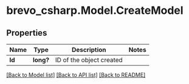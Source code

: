 # brevo_csharp.Model.CreateModel
## Properties

Name | Type | Description | Notes
------------ | ------------- | ------------- | -------------
**Id** | **long?** | ID of the object created | 

[[Back to Model list]](../README.md#documentation-for-models) [[Back to API list]](../README.md#documentation-for-api-endpoints) [[Back to README]](../README.md)

